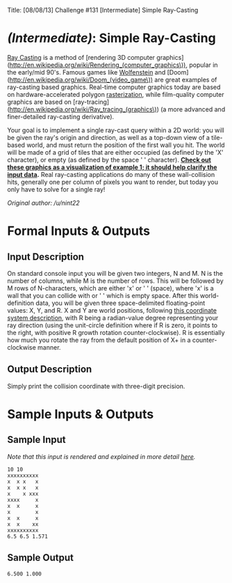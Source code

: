 Title: [08/08/13] Challenge #131 [Intermediate] Simple Ray-Casting

# [](#IntermediateIcon) *(Intermediate)*: Simple Ray-Casting

[Ray Casting](http://en.wikipedia.org/wiki/Ray_casting) is a method of [rendering 3D computer graphics](http://en.wikipedia.org/wiki/Rendering_(computer_graphics\)), popular in the early/mid 90's. Famous games like [Wolfenstein](http://en.wikipedia.org/wiki/Wolfenstein_3D) and [Doom](http://en.wikipedia.org/wiki/Doom_(video_game\)) are great examples of ray-casting based graphics. Real-time computer graphics today are based on hardware-accelerated polygon [rasterization](http://en.wikipedia.org/wiki/Rasterisation), while film-quality computer graphics are based on [ray-tracing](http://en.wikipedia.org/wiki/Ray_tracing_(graphics\)) (a more advanced and finer-detailed ray-casting derivative).

Your goal is to implement a single ray-cast query within a 2D world: you will be given the ray's origin and direction, as well as a top-down view of a tile-based world, and must return the position of the first wall you hit. The world will be made of a grid of tiles that are either occupied (as defined by the 'X' character), or empty (as defined by the space ' ' character). **[Check out these graphics as a visualization of example 1; it should help clarify the input data](http://imgur.com/a/pUOKb).** Real ray-casting applications do many of these wall-collision hits, generally one per column of pixels you want to render, but today you only have to solve for a single ray!

*Original author: /u/nint22*

# Formal Inputs & Outputs
## Input Description

On standard console input you will be given two integers, N and M. N is the number of columns, while M is the number of rows. This will be followed by M rows of N-characters, which are either 'x' or ' ' (space), where 'x' is a wall that you can collide with or ' ' which is empty space. After this world-definition data, you will be given three space-delimited floating-point values: X, Y, and R. X and Y are world positions, following [this coordinate system description](http://imgur.com/a/pUOKb), with R being a radian-value degree representing your ray direction (using the unit-circle definition where if R is zero, it points to the right, with positive R growth rotation counter-clockwise). R is essentially how much you rotate the ray from the default position of X+ in a counter-clockwise manner.

## Output Description

Simply print the collision coordinate with three-digit precision.

# Sample Inputs & Outputs
## Sample Input

*Note that this input is rendered and explained in more detail [here](http://imgur.com/a/pUOKb).*

    10 10
    xxxxxxxxxx
    x  x x   x
    x  x x   x
    x    x xxx
    xxxx     x
    x  x     x
    x        x
    x  x     x
    x  x    xx
    xxxxxxxxxx
    6.5 6.5 1.571

## Sample Output

    6.500 1.000